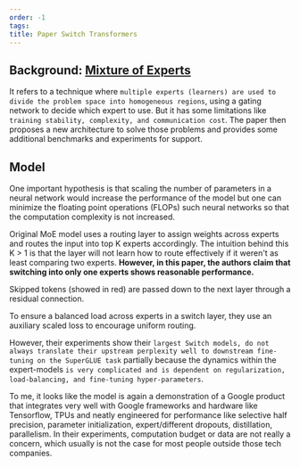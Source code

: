 ```yaml
---
order: -1
tags: 
title: Paper Switch Transformers
---
```


## Background: [Mixture of Experts](https://en.wikipedia.org/wiki/Mixture_of_experts)

It refers to a technique where `multiple experts (learners) are used to divide the problem space into homogeneous regions`, using a gating network to decide which expert to use. But it has some limitations like `training stability, complexity, and communication cost`. The paper then proposes a new architecture to solve those problems and provides some additional benchmarks and experiments for support.

## Model

One important hypothesis is that scaling the number of parameters in a neural network would increase the performance of the model but one can minimize the floating point operations (FLOPs) such neural networks so that the computation complexity is not increased.

Original MoE model uses a routing layer to assign weights across experts and routes the input into top K experts accordingly. The intuition behind this K > 1 is that the layer will not learn how to route effectively if it weren't as least comparing two experts. **However, in this paper, the authors claim that switching into only one experts shows reasonable performance.**

Skipped tokens (showed in red) are passed down to the next layer through a residual connection.

To ensure a balanced load across experts in a switch layer, they use an auxiliary scaled loss to encourage uniform routing.

However, their experiments show their `largest Switch models, do not always translate their upstream perplexity well to downstream fine-tuning on
the SuperGLUE task` partially because the dynamics within the expert-models `is very complicated and
is dependent on regularization, load-balancing, and fine-tuning hyper-parameters`.

 To me, it looks like the model is again a demonstration of a Google product that integrates very well with Google frameworks and hardware like Tensorflow, TPUs and neatly engineered for performance like selective half precision, parameter initialization, expert/different dropouts, distillation, parallelism. In their experiments, computation budget or data are not really a concern, which usually is not the case for most people outside those tech companies.

